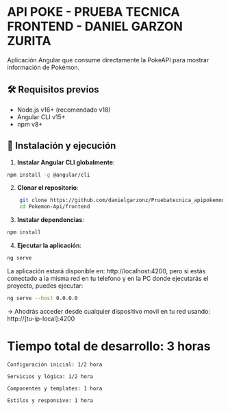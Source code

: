 # API POKE - PRUEBA TECNICA FRONTEND - DANIEL GARZON ZURITA

Aplicación Angular que consume directamente la PokeAPI para mostrar información de Pokémon.

## 🛠️ Requisitos previos

- Node.js v16+ (recomendado v18)
- Angular CLI v15+
- npm v8+

## 🚀 Instalación y ejecución

1. **Instalar Angular CLI globalmente**:
```bash
npm install -g @angular/cli
```

2. **Clonar el repositorio**:
```bash
    git clone https://github.com/danielgarzonz/Pruebatecnica_apipokemon.git
    cd Pokemon-Api/frontend
```

3. **Instalar dependencias**:
```bash
npm install
```

4. **Ejecutar la aplicación**:
```bash
ng serve
```

La aplicación estará disponible en: http://localhost:4200, pero si estás conectado a la misma red en tu telefono y en la PC donde ejecutarás el proyecto, puedes ejecutar:

```bash
ng serve --host 0.0.0.0
```

→ Ahodrás acceder desde cualquier dispositivo movil en tu red usando: http://[tu-ip-local]:4200

# Tiempo total de desarrollo: 3 horas

    Configuración inicial: 1/2 hora

    Servicios y lógica: 1/2 hora

    Componentes y templates: 1 hora

    Estilos y responsive: 1 hora